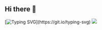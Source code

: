 ## Hi there 👋
[![Typing SVG](https://readme-typing-svg.demolab.com/?lines=New+website+soon!)](https://git.io/typing-svg)
![](https://komarev.com/ghpvc/?username=thepizzaedition)
